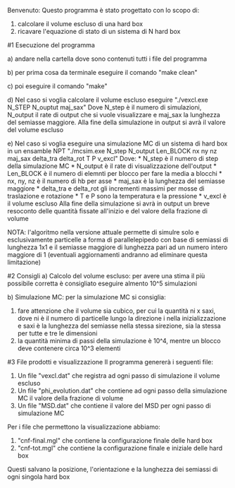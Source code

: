 Benvenuto: Questo programma è stato progettato con lo scopo di:
1) calcolare il volume escluso di una hard box
2) ricavare l'equazione di stato di un sistema di N hard box

#1 Esecuzione del programma

 a) andare nella cartella dove sono contenuti tutti i file del programma

 b) per prima cosa da terminale eseguire il comando "make clean"

 c) poi eseguire il comando "make"

 d) Nel caso si voglia calcolare il volume escluso eseguire
	"./vexcl.exe N_STEP N_ouptut maj_sax"
	Dove N_step è il numero di simulazioni, N_output il rate di output
	che si vuole visualizzare e maj_sax la lunghezza del semiasse maggiore.
	Alla fine della simulazione in output si avrà il valore del volume escluso
	
 e) Nel caso si voglia eseguire una simulazione MC di un sistema di hard box
	in un ensamble NPT
	"./mcsim.exe N_step N_output Len_BLOCK nx ny nz maj_sax delta_tra delta_rot T P v_excl"
	Dove:
	* N_step è il numero di step della simulazione MC
	* N_output è il rate di visualizzazione dell'output
	* Len_BLOCK è il numero di elemnti per blocco per fare la media a blocchi
	* nx, ny, nz è il numero di hb per asse
	* maj_sax è la lunghezza del semiasse maggiore
	* delta_tra e delta_rot gli incrementi massimi per mosse di traslazione
	  e rotazione
	* T e P sono la temperatura e la pressione
	* v_excl è il volume escluso
 Alla fine della simulazione si avrà in output un breve resoconto delle quantità 
 fissate all'inizio e del valore della frazione di volume

NOTA: l'algoritmo nella versione attuale permette di simulre solo e esclusivamente
particelle a forma di parallelepipedo con base di semiassi di lunghezza 
1x1 e il semiasse maggiore di lunghezza pari ad un numero intero maggiore di 1
(eventuali aggiornamenti andranno ad eliminare questa limitazione)

#2 Consigli 
 a) Calcolo del volume escluso: per avere una stima il più possibile corretta 
    è consigliato eseguire almento 10^5 simulazioni
 
 b) Simulazione MC: per la simulazione MC si consiglia:
   1) fare attenzione che il volume sia cubico, per cui la quantità
      ni x saxi, dove ni è il numero di particelle lungo la direzione i
      nella inizializzazione e saxi è la lunghezza del semiasse nella stessa sirezione,
      sia la stessa per tutte e tre le dimensioni 
   2) la quantità minima di passi della simulazione è 10^4, mentre un
      blocco deve contenere circa 10^3 elementi

#3 File prodotti e visualizzazione
  Il programma genererà i seguenti file:
  1) Un file "vexcl.dat" che registra ad ogni passo di simulazione il volume escluso
  2) Un file "phi_evolution.dat" che contiene ad ogni passo della simulazione MC il valore 
     della frazione di volume
  3) Un file "MSD.dat" che contiene il valore del MSD per ogni passo di simulazione MC

  Per i file che permettono la visualizzazione abbiamo:
  1) "cnf-final.mgl" che contiene la configurazione finale delle hard box
  2) "cnf-tot.mgl" che contiene la configurazione finale e iniziale delle hard box
 
  Questi salvano la posizione, l'orientazione e la lunghezza dei semiassi 
  di ogni singola hard box
